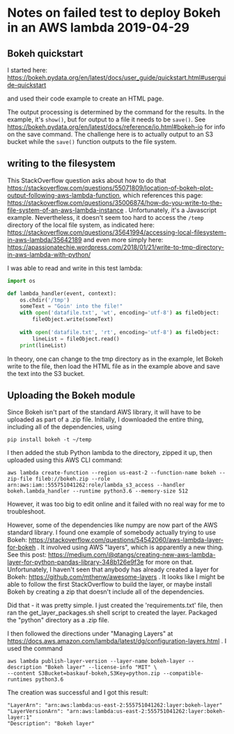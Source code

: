 # Notes on failed test to deploy Bokeh in an AWS lambda 2019-04-29

## Bokeh quickstart

I started here: https://bokeh.pydata.org/en/latest/docs/user_guide/quickstart.html#userguide-quickstart

and used their code example to create an HTML page.  

The output processing is determined by the command for the results.  In the example, it's `show()`, but for output to a file it needs to be `save()`.  See https://bokeh.pydata.org/en/latest/docs/reference/io.html#bokeh-io for info on the save command.  The challenge here is to actually output to an S3 bucket while the `save()` function outputs to the file system. 

## writing to the filesystem

This StackOverflow question asks about how to do that https://stackoverflow.com/questions/55071809/location-of-bokeh-plot-output-following-aws-lambda-function, which references this page: https://stackoverflow.com/questions/35006874/how-do-you-write-to-the-file-system-of-an-aws-lambda-instance .  Unfortunately, it's a Javascript example.   Nevertheless, it doesn't seem too hard to access the `/temp` directory of the local file system, as indicated here: https://stackoverflow.com/questions/35641994/accessing-local-filesystem-in-aws-lambda/35642189 and even more simply here: https://apassionatechie.wordpress.com/2018/01/21/write-to-tmp-directory-in-aws-lambda-with-python/ 

I was able to read and write in this test lambda:

```python
import os

def lambda_handler(event, context):
    os.chdir('/tmp')
    someText = "Goin' into the file!"
    with open('datafile.txt', 'wt', encoding='utf-8') as fileObject:
        fileObject.write(someText)
    
    with open('datafile.txt', 'rt', encoding='utf-8') as fileObject:
        lineList = fileObject.read()
    print(lineList)
```

In theory, one can change to the tmp directory as in the example, let Bokeh write to the file, then load the HTML file as in the example above and save the text into the S3 bucket.  

## Uploading the Bokeh module

Since Bokeh isn't part of the standard AWS library, it will have to be uploaded as part of a .zip file.  Initially, I downloaded the entire thing, including all of the dependencies, using 

```
pip install bokeh -t ~/temp
```

I then added the stub Python lambda to the directory, zipped it up, then uploaded using this AWS CLI command:

```
aws lambda create-function --region us-east-2 --function-name bokeh --zip-file fileb://bokeh.zip --role arn:aws:iam::555751041262:role/lambda_s3_access --handler bokeh.lambda_handler --runtime python3.6 --memory-size 512
```

However, it was too big to edit online and it failed with no real way for me to troubleshoot.  

However, some of the dependencies like numpy are now part of the AWS standard library.  I found one example of somebody actually trying to use Bokeh: https://stackoverflow.com/questions/54542060/aws-lambda-layer-for-bokeh .  It involved using AWS "layers", which is apparently a new thing.  See this post: https://medium.com/@qtangs/creating-new-aws-lambda-layer-for-python-pandas-library-348b126e9f3e for more on that.  Unfortunately, I haven't seen that anybody has already created a layer for Bokeh: https://github.com/mthenw/awesome-layers .  It looks like I might be able to follow the first StackOverflow to build the layer, or maybe install Bokeh by creating a zip that doesn't include all of the dependencies.  

Did that - it was pretty simple.  I just created the 'requirements.txt' file, then ran the get_layer_packages.sh shell script to created the layer. Packaged the "python" directory as a .zip file.  

I then followed the directions under "Managing Layers" at https://docs.aws.amazon.com/lambda/latest/dg/configuration-layers.html .  I used the command

```
aws lambda publish-layer-version --layer-name bokeh-layer --description "Bokeh layer" --license-info "MIT" \
--content S3Bucket=baskauf-bokeh,S3Key=python.zip --compatible-runtimes python3.6
```

The creation was successful and I got this result:
```
"LayerArn": "arn:aws:lambda:us-east-2:555751041262:layer:bokeh-layer"
"LayerVersionArn": "arn:aws:lambda:us-east-2:555751041262:layer:bokeh-layer:1"
"Description": "Bokeh layer"
```